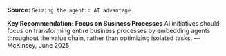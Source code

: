 **Source:** `Seizing the agentic AI advantage`

**Key Recommendation: Focus on Business Processes**
AI initiatives should focus on transforming entire business processes by embedding agents throughout the value chain, rather than optimizing isolated tasks. — McKinsey, June 2025
